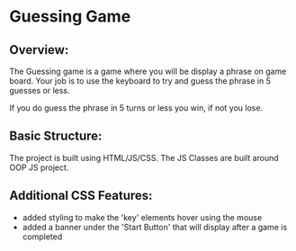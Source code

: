 # Guessing Game

## Overview:

The Guessing game is a game where you will be display a phrase on game board.
Your job is to use the keyboard to try and guess the phrase in 5 guesses or less.

If you do guess the phrase in 5 turns or less you win, if not you lose.

## Basic Structure:
The project is built using HTML/JS/CSS.
The JS Classes are built around OOP JS project.

## Additional CSS Features:

- added styling to make the 'key' elements hover using the mouse
- added a banner under the 'Start Button' that will display after a game is completed
